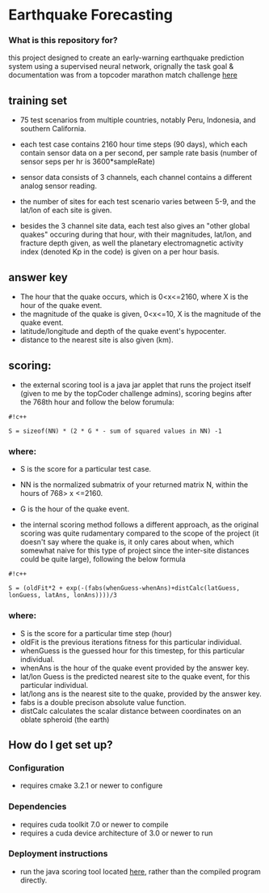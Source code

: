 # Earthquake Forecasting #

### What is this repository for? ###

this project designed to create an early-warning earthquake prediction system using a supervised neural network, orignally the task goal & documentation was from a topcoder marathon match challenge [here](https://community.topcoder.com/longcontest/?module=ViewProblemStatement&rd=16510&pm=13913)

## training set ##
* 75 test scenarios from multiple countries, notably Peru, Indonesia, and southern California.

* each test case contains 2160 hour time steps (90 days), which each contain sensor data on a per second, per sample rate basis (number of sensor seps per hr is 3600*sampleRate)
- sensor data consists of 3 channels, each channel contains a different analog sensor reading.

* the number of sites for each test scenario varies between 5-9, and the lat/lon of each site is given.

* besides the 3 channel site data, each test also gives an "other global quakes" occuring during that hour, with their magnitudes, lat/lon, and fracture depth given, as well the planetary electromagnetic activity index (denoted Kp in the code) is given on a per hour basis.

## answer key ##
* The hour that the quake occurs, which is 0<x<=2160, where X is the hour of the quake event.
* the magnitude of the quake is given, 0<x<=10, X is the magnitude of the quake event.
* latitude/longitude and depth of the quake event's hypocenter.
* distance to the nearest site is also given (km).

## scoring: ##
* the external scoring tool is a java jar applet that runs the project itself (given to me by the topCoder challenge admins), scoring begins after the 768th hour and follow the below forumula:


```
#!c++

S = sizeof(NN) * (2 * G * - sum of squared values in NN) -1

```
### where: ###
* S is the score for a particular test case.
* NN is the normalized submatrix of your returned matrix N, within the hours of 768> x <=2160.
* G is the hour of the quake event.

* the internal scoring method follows a different approach, as the original scoring was quite rudamentary compared to the scope of the project (it doesn't say where the quake is, it only cares about when, which somewhat naive for this type of project since the inter-site distances could be quite large), following the below formula

```
#!c++

S = (oldFit*2 + exp(-(fabs(whenGuess-whenAns)+distCalc(latGuess, lonGuess, latAns, lonAns))))/3
```
### where: ###
 * S is the score for a particular time step (hour)
 * oldFit is the previous iterations fitness for this particular individual.
 * whenGuess is the guessed hour for this timestep, for this particular individual.
 * whenAns is the hour of the quake event provided by the answer key.
 * lat/lon Guess is the predicted nearest site to the quake event, for this particular individual.
 * lat/long ans is the nearest site to the quake, provided by the answer key.
 * fabs is a double precison absolute value function.
 * distCalc calculates the scalar distance between coordinates on an oblate spheroid (the earth)

## How do I get set up? ##

### Configuration ###
* requires cmake 3.2.1 or newer to configure
### Dependencies ###
* requires cuda toolkit 7.0 or newer to compile
* requires a cuda device architecture of 3.0 or newer to run
### Deployment instructions ###
* run the java scoring tool located [here](http://www.topcoder.com/contest/problem/QuakePredictor/manual.html), rather than the compiled program directly.